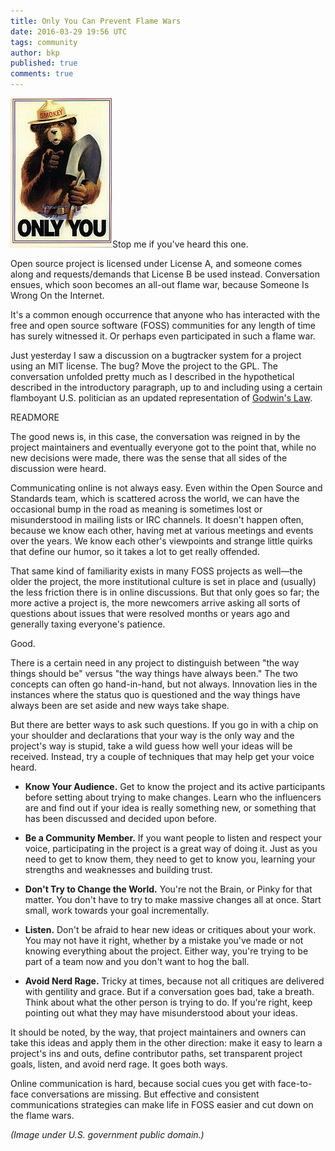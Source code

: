 ```yaml
---
title: Only You Can Prevent Flame Wars
date: 2016-03-29 19:56 UTC
tags: community
author: bkp
published: true
comments: true
---
```

![Smokey Bear](/images/blog/bkp/Smokey.jpg)Stop me if you've heard this one.

Open source project is licensed under License A, and someone comes along and requests/demands that License B be used instead. Conversation ensues, which soon becomes an all-out flame war, because Someone Is Wrong On the Internet.

It's a common enough occurrence that anyone who has interacted with the free and open source software (FOSS) communities for any length of time has surely witnessed it. Or perhaps even participated in such a flame war.

Just yesterday I saw a discussion on a bugtracker system for a project using an MIT license. The bug? Move the project to the GPL.  The conversation unfolded pretty much as I described in the hypothetical described in the introductory paragraph, up to and including using a certain flamboyant U.S. politician as an updated representation of [Godwin's Law](https://en.wikipedia.org/wiki/Godwin%27s_law).

READMORE

The good news is, in this case, the conversation was reigned in by the project maintainers and eventually everyone got to the point that, while no new decisions were made, there was the sense that all sides of the discussion were heard.

Communicating online is not always easy. Even within the Open Source and Standards team, which is scattered across the world, we can have the occasional bump in the road as meaning is sometimes lost or misunderstood in mailing lists or IRC channels. It doesn't happen often, because we know each other, having met at various meetings and events over the years. We know each other's viewpoints and strange little quirks that define our humor, so it takes a lot to get really offended.

That same kind of familiarity exists in many FOSS projects as well&mdash;the older the project, the more institutional culture is set in place and (usually) the less friction there is in online discussions. But that only goes so far; the more active a project is, the more newcomers arrive asking all sorts of questions about issues that were resolved months or years ago and generally taxing everyone's patience.

Good.

There is a certain need in any project to distinguish between "the way things should be" versus "the way things have always been." The two concepts can often go hand-in-hand, but not always. Innovation lies in the instances where the status quo is questioned and the way things have always been are set aside and new ways take shape.

But there are better ways to ask such questions. If you go in with a chip on your shoulder and declarations that your way is the only way and the project's way is stupid, take a wild guess how well your ideas will be received. Instead, try a couple of techniques that may help get your voice heard.

  * **Know Your Audience.** Get to know the project and its active participants before setting about trying to make changes. Learn who the influencers are and find out if your idea is really something new, or something that has been discussed and decided upon before.

  * **Be a Community Member.** If you want people to listen and respect your voice, participating in the project is a great way of doing it. Just as you need to get to know them, they need to get to know you, learning your strengths and weaknesses and building trust.

  * **Don't Try to Change the World.** You're not the Brain, or Pinky for that matter. You don't have to try to make massive changes all at once. Start small, work towards your goal incrementally.

  * **Listen.** Don't be afraid to hear new ideas or critiques about your work. You may not have it right, whether by a mistake you've made or not knowing everything about the project. Either way, you're trying to be part of a team now and you don't want to hog the ball.

  * **Avoid Nerd Rage.** Tricky at times, because not all critiques are delivered with gentility and grace. But if a conversation goes bad, take a breath. Think about what the other person is trying to do. If you're right, keep pointing out what they may have misunderstood about your ideas.

It should be noted, by the way, that project maintainers and owners can take this ideas and apply them in the other direction: make it easy to learn a project's ins and outs, define contributor paths, set transparent project goals, listen, and avoid nerd rage. It goes both ways.

Online communication is hard, because social cues you get with face-to-face conversations are missing. But effective and consistent communications strategies can make life in FOSS easier and cut down on the flame wars.

*(Image under U.S. government public domain.)*
